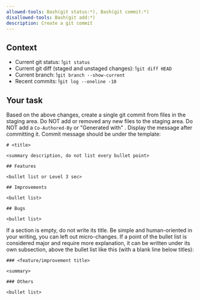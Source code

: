 ```yaml
---
allowed-tools: Bash(git status:*), Bash(git commit:*)
disallowed-tools: Bash(git add:*)
description: Create a git commit
---
```


## Context

- Current git status: !`git status`
- Current git diff (staged and unstaged changes): !`git diff HEAD`
- Current branch: !`git branch --show-current`
- Recent commits: !`git log --oneline -10`

## Your task

Based on the above changes, create a single git commit from files in the staging area. Do NOT add or removed any new files to the staging area. Do NOT add a `Co-Authored-By` or "Generated with" . Display the message after committing it. Commit message should be under the template:

```
# <title>

<summary description, do not list every bullet point>

## Features

<bullet list or Level 3 sec>

## Improvements

<bullet list>

## Bugs

<bullet list>
```

If a section is empty, do not write its title. Be simple and human-oriented in your writing, you can left out micro-changes. If a point of the bullet list is considered major and require more explanation, it can be written under its own subsection, above the bullet list like this (with a blank line below titles):

```
### <feature/improvement title>

<summary>

### Others

<bullet list>
```
